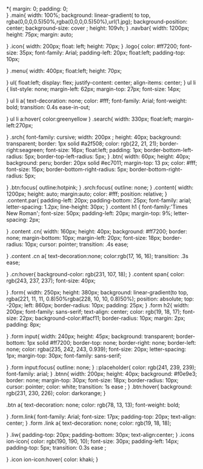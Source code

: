*{
    margin: 0;
    padding: 0;                      
}
.main{
    width: 100%;
    background: linear-gradient( to top, rgba(0,0,0,0.5)50%,rgba(0,0,0,0.5)50%),url(1.jpg);
    background-position: center;
    background-size: cover ;
    height: 109vh;
}
.navbar{
    width: 1200px;
    height: 75px;
    margin: auto;

}
.icon{
    width: 200px;
    float: left;
    height: 70px;
}
.logo{
    color: #ff7200;
    font-size: 35px;
    font-family: Arial;
    padding-left: 20px;
    float:left;
    padding-top: 10px;

}
.menu{
    width: 400px;
    float:left;
    height: 70px;

}
ul{
    float:left;
    display: flex;
    justify-content: center;
    align-items: center;
}
ul li {
    list-style: none;
    margin-left: 62px;
    margin-top: 27px;
    font-size: 14px;

}
ul li a{
    text-decoration: none;
    color: #fff;
    font-family: Arial;
    font-weight: bold;
    transition: 0.4s ease-in-out;

}
ul li a:hover{
    color:greenyellow
}
.search{
    width: 330px;
    float:left;
    margin-left:270px;

}
.srch{
    font-family: cursive;
    width: 200px ;
    height: 40px;
    background: transparent;
    border: 1px solid #a2f508;
    color: rgb(22, 21, 21);
    border-right:seagreen;
    font-size: 16px;
    float:left;
    padding: 1px;
    border-bottom-left-radius: 5px;
    border-top-left-radius: 5px;
}
.btn{
    width: 60px;
    height: 40px;
    background: peru;
    border: 20px solid #ec7011;
    margin-top: 13 px;
    color: #fff;
    font-size: 15px;
    border-bottom-right-radius: 5px;
    border-bottom-right-radius: 5px;

}
.btn:focus{
    outline:hotpink;
}
.srch:focus{
    outline: none;
}
.content{
    width: 1200px;
    height: auto;
    margin:auto;
    color: #fff;
    position: relative;
}
.content.par{
    padding-left: 20px;
    padding-bottom: 25px;
    font-family: arial;
    letter-spacing: 1.2px;
    line-height: 30px;
}
.content h1
{
    font-family:'Times New Roman';
    font-size: 50px;
    padding-left: 20px;
    margin-top: 9%;
    letter-spacing: 2px;

}
.content .cn{
    width: 160px;
    height: 40px;
    background: #ff7200;
    border: none;
    margin-bottom: 10px;
    margin-left: 20px;
    font-size: 18px;
    border-radius: 10px;
    cursor: pointer;
    transition: .4s ease;


}
.content .cn a{
    text-decoration:none;
    color:rgb(17, 16, 16);
    transition: .3s ease;

}
.cn:hover{
    background-color: rgb(231, 107, 18);
}
.content span{
    color: rgb(243, 237, 237);
    font-size: 40px;

}
.form{
    width: 250px;
    height: 380px;
    background: linear-gradient(to top, rgba(221, 11, 11, 0.8)50%rgba(228, 10, 10, 0.8)50%);
    position: absolute;
    top: -20px;
    left: 860px;
    border-radius: 10px;
    padding: 25px;
}
.form h2{
    width: 200px;
    font-family: sans-serif;
    text-align: center;
    color: rgb(19, 18, 17);
    font-size: 22px;
    background-color:#facf11;
    border-radius: 10px;
    margin: 2px;
    padding: 8px;

}
.form input{
    width: 240px;
    height: 45px;
    background: transparent;
    border-bottom: 1px solid #ff7200;
    border-top: none;
    border-right: none;
    border-left: none;
    color: rgba(235, 242, 243, 0.939);
    font-size: 20px;
    letter-spacing: 1px;
    margin-top: 30px;
    font-family: sans-serif;


}
.form input:focus{
    outline: none;
}
::placeholder{
    color: rgb(241, 239, 239);
    font-family: arial;
}
.btnn{
    width: 200px;
    height: 40px;
    background: #f0e9e3;
    border: none;
    margin-top: 30px;
    font-size: 18px;
    border-radius: 10px;
    cursor: pointer;
    color: white;
    transition: 1s ease ;
}
.btn:hover{
    background: rgb(231, 230, 226);
    color: darkorange;
}

.btn a{
    text-decoration: none;
    color: rgb(78, 13, 13);
    font-weight: bold;

}
.form.link{
    font-family: Arial;
    font-size: 17px;
    padding-top: 20px;
    text-align: center;
}
.form .link a{
    text-decoration: none;
    color: rgb(19, 18, 18);

}
.liw{
    padding-top: 20px;
    padding-bottom: 30px;
    text-align:center;
}
.icons ion-icon{
    color: rgb(190, 190, 10);
    font-size: 30px;
    padding-left: 14px;
    padding-top: 5px;
    transition: 0.3s ease ;

}
.icon ion-icon:hover{
    color: khaki;
}
